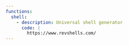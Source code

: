```yaml
---
functions:
  shell:
    - description: Universal shell generator
      code: |
        https://www.revshells.com/
---
```

